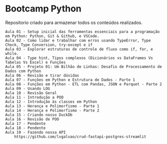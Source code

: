 # Bootcamp Python

Repositorio criado para armazenar todos os conteúdos realizados.

    Aula 01 - Setup inicial das ferramentas essenciais para a programação em Python: Python, Git & Github, e VSCode.
    Aula 02 - Como lidar e trabalhar com erros usando TypeError, Type Check, Type Conversion, try-except e if
    Aula 03 - Explorar estruturas de controle de fluxo como if, for, e while.
    Aula 04 - Type hint, Tipos complexos (Dicionários vs DataFrames Vs Tabelas Vs Excel) e Funções
    Aula 05 - Projeto 01: Um Bilhão de Linhas: Desafio de Processamento de Dados com Python
    Aula 06 - Revisão e tirar dúvidas
    Aula 07 - Funções em Python e Estrutura de Dados - Parte 1
    Aula 08 - Funções em Python - ETL com Pandas, JSON e Parquet - Parte 2
    Aula 09 - Usando LOG
    Aula 10 - Revisão Geral
    Aula 11 - Introdução a POO
    Aula 12 - Introdução às classes em Python
    Aula 13 - Herança e Polimorfismo - Parte 1
    Aula 14 - Herança e Polimorfismo - Parte 2
    Aula 15 - Criando nosso DuckDb
    Aula 16 - Revisão de POO
    Aula 17 - Pendente
    Aula 18 - Pendente
    Aula 19 - Fazendo nossa API
        https://github.com/lvgalvao/crud-fastapi-postgres-streamlit
